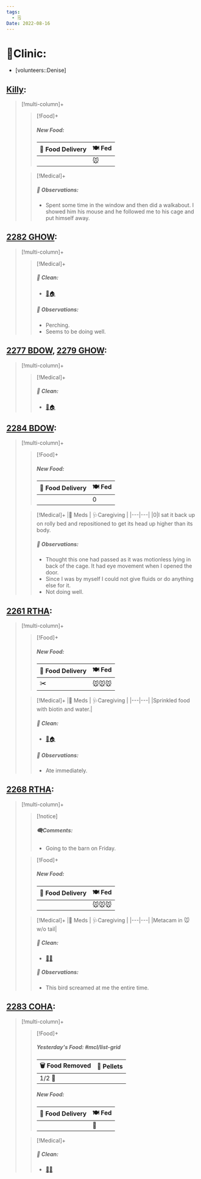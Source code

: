 ```yaml
---
tags:
  - 🗒️
Date: 2022-08-16
---
```


# 🏥Clinic:
- [volunteers::Denise]

## [Killy](../RARE%20Birds/Ed%20Birds/Killy.md):
> [!multi-column]+
>
>> [!Food]+
>> ##### New Food:
>> |🚚 Food Delivery| 🍽️ Fed|
>> |---|---|
>>||🐭
>
>> [!Medical]+
>> ##### 🔭 Observations:
>> - Spent some time in the window and then did a walkabout. I showed him his mouse and he followed me to his cage and put himself away.

## [2282 GHOW](../RARE%20Birds/2282%20GHOW.md):
> [!multi-column]+
>
>> [!Medical]+
>>##### 🫧 Clean:
>> - [🧼🏠](../Admin/Codes/Moved%20to%20clean%20cage.md)
>>
>> ##### 🔭 Observations:
>> - Perching.
>> - Seems to be doing well.

## [2277 BDOW](../RARE%20Birds/2277%20BDOW.md), [2279 GHOW](../RARE%20Birds/2279%20GHOW.md):
> [!multi-column]+
>
>> [!Medical]+
>>##### 🫧 Clean:
>> - [🧼🏠](../Admin/Codes/Moved%20to%20clean%20cage.md)

## [2284 BDOW](../RARE%20Birds/2284%20BDOW.md):
> [!multi-column]+
>
>> [!Food]+
>> ##### New Food:
>> |🚚 Food Delivery| 🍽️ Fed|
>> |---|---|
>>||0
>
>> [!Medical]+
>> |💊 Meds | 🩺Caregiving |
>> |---|---|
>> |0|I sat it back up on rolly bed and repositioned to get its head up higher than its body.
>>
>> ##### 🔭 Observations:
>> - Thought this one had passed as it was motionless lying in back of the cage. It had eye movement when I opened the door.
>> - Since I was by myself I could not give fluids or do anything else for it. 
>> - Not doing well.  

## [2261 RTHA](../RARE%20Birds/2261%20RTHA.md):
> [!multi-column]+
>
>> [!Food]+
>> ##### New Food:
>> |🚚 Food Delivery| 🍽️ Fed|
>> |---|---|
>>|✂️|🐭🐭🐭
>
>> [!Medical]+
>> |💊 Meds | 🩺Caregiving |
>> |---|---|
>> |Sprinkled food with biotin and water.|
>>
>>##### 🫧 Clean:
>>- [🧼🏠](../Admin/Codes/Moved%20to%20clean%20cage.md)
>>
>> ##### 🔭 Observations:
>> - Ate immediately.

## [2268 RTHA](../RARE%20Birds/2268%20RTHA.md):
> [!multi-column]+
>
>> [!notice]
>> ##### 🗨️Comments:
>> - Going to the barn on Friday.
>
>> [!Food]+
>> ##### New Food:
>> |🚚 Food Delivery| 🍽️ Fed|
>> |---|---|
>>||🐭🐭🐭
>
>> [!Medical]+
>> |💊 Meds | 🩺Caregiving |
>> |---|---|
>> |Metacam in 🐭 w/o tail|
>>
>>##### 🫧 Clean:
>> - [🧼➗](../Admin/Codes/Cleaned%20with%20divider.md)
>>
>> ##### 🔭 Observations:
>> - This bird screamed at me the entire time.

## [2283 COHA](../RARE%20Birds/2283%20COHA.md):
> [!multi-column]+
>
>> [!Food]+
>> ##### Yesterday's Food: #mcl/list-grid
>> |🗑️ Food Removed| 💩 Pellets
>> |---|---|
>>|1/2 🐥|
>>
>> ##### New Food:
>> |🚚 Food Delivery| 🍽️ Fed|
>> |---|---|
>>||🐥
>
>> [!Medical]+
>>##### 🫧 Clean:
>> - [🧼➗](../Admin/Codes/Cleaned%20with%20divider.md)

